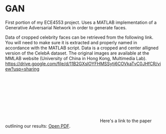 # GAN
First portion of my ECE4553 project. Uses a MATLAB implementation of a Generative Adversarial Network in order to generate faces.

Data of cropped celebrity faces can be retrieved from the following link. You will need to make sure it is extracted and properly named in accordance with the MATLAB script. Data is a cropped and center alligned version of the CelebA dataset. The original images are available at the MMLAB website (University of China in Hong Kong, Multimedia Lab).
https://drive.google.com/file/d/11B2GXslOYFHMSSytj6COVkaTvC0JHfCR/view?usp=sharing

<object data="https://github.com/alexodonn/FDA-Classification-and-PCA-Analysis/blob/master/Project.pdf" type="application/pdf" width="700px" height="700px">
    <embed src="https://github.com/alexodonn/FDA-Classification-and-PCA-Analysis/blob/master/Project.pdf">
        Here's a link to the paper outlining our results: <a href="https://github.com/alexodonn/FDA-Classification-and-PCA-Analysis/blob/master/Project.pdf">Open PDF</a>.</p>
    </embed>
</object>
